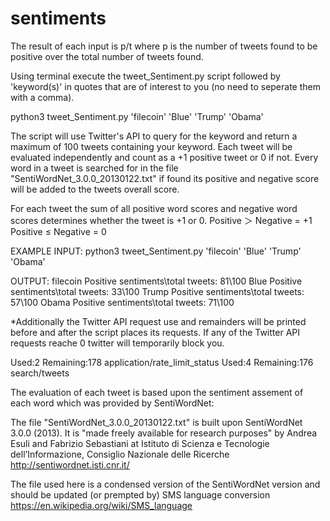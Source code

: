 # sentiments
The result of each input is p/t where p is the number of tweets found to be positive over the total number of tweets found.

Using terminal execute the tweet_Sentiment.py script followed by 'keyword(s)' in quotes that are of interest to you (no need to seperate them with a comma).

python3 tweet_Sentiment.py 'filecoin' 'Blue' 'Trump' 'Obama'



The script will use Twitter's API to query for the keyword and return a maximum of 100 tweets containing your keyword. 
Each tweet will be evaluated independently and count as a +1 positive tweet or 0 if not. 
Every word in a tweet is searched for in the file "SentiWordNet_3.0.0_20130122.txt" if found its positive and negative score will be added to the tweets overall score. 

For each tweet the sum of all positive word scores and negative word scores determines whether the tweet is +1 or 0. 
Positive ＞ Negative = +1
Positive ≤ Negative = 0



EXAMPLE INPUT:
python3 tweet_Sentiment.py 'filecoin' 'Blue' 'Trump' 'Obama'

OUTPUT:
filecoin  Positive sentiments\total tweets: 81\100
Blue  Positive sentiments\total tweets: 33\100
Trump  Positive sentiments\total tweets: 57\100
Obama  Positive sentiments\total tweets: 71\100


*Additionally the Twitter API request use and remainders will be printed before and after the script places its requests. 
If any of the Twitter API requests reache 0 twitter will temporarily block you.

Used:2  Remaining:178  application/rate_limit_status
Used:4  Remaining:176  search/tweets






The evaluation of each tweet is based upon the sentiment assement of each word which was provided by SentiWordNet:

The file "SentiWordNet_3.0.0_20130122.txt" is built upon SentiWordNet 3.0.0 (2013). It is "made freely available for research purposes" by Andrea Esuli and Fabrizio Sebastiani at Istituto di Scienza e Tecnologie dell’Informazione, Consiglio Nazionale delle Ricerche http://sentiwordnet.isti.cnr.it/

The file used here is a condensed version of the SentiWordNet version and should be updated (or prempted by) SMS language conversion https://en.wikipedia.org/wiki/SMS_language
